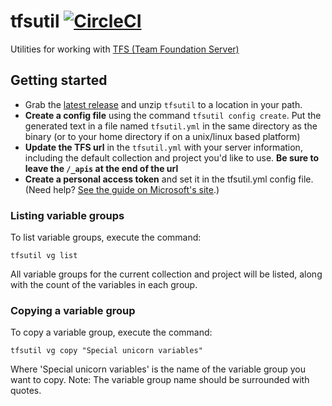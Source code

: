 # tfsutil [![CircleCI](https://circleci.com/gh/danesparza/tfsutil.svg?style=shield)](https://circleci.com/gh/danesparza/tfsutil)
Utilities for working with [TFS (Team Foundation Server)](https://docs.microsoft.com/en-us/vsts/user-guide/?view=tfs-2018)

## Getting started
- Grab the [latest release](https://github.com/danesparza/tfsutil/releases/latest) and unzip `tfsutil` to a location in your path.
- **Create a config file** using the command `tfsutil config create`.  Put the generated text in a file named `tfsutil.yml` in the same directory as the binary (or to your home directory if on a unix/linux based platform)
- **Update the TFS url** in the `tfsutil.yml` with your server information, including the default collection and project you'd like to use.  **Be sure to leave the `/_apis` at the end of the url**
- **Create a personal access token** and set it in the tfsutil.yml config file.  (Need help? [See the guide on Microsoft's site](https://docs.microsoft.com/en-us/vsts/accounts/use-personal-access-tokens-to-authenticate?view=vsts).)

### Listing variable groups
To list variable groups, execute the command:

```
tfsutil vg list
```

All variable groups for the current collection and project will be listed, along with the count of the variables in each group.

### Copying a variable group
To copy a variable group, execute the command: 

```
tfsutil vg copy "Special unicorn variables"
```

Where 'Special unicorn variables' is the name of the variable group you want to copy.  Note:  The variable group name should be surrounded with quotes.
